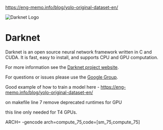 https://eng-memo.info/blog/yolo-original-dataset-en/

![Darknet Logo](http://pjreddie.com/media/files/darknet-black-small.png)

# Darknet #
Darknet is an open source neural network framework written in C and CUDA. It is fast, easy to install, and supports CPU and GPU computation.

For more information see the [Darknet project website](http://pjreddie.com/darknet).

For questions or issues please use the [Google Group](https://groups.google.com/forum/#!forum/darknet).

Good example of how to train a model here - https://eng-memo.info/blog/yolo-original-dataset-en/

on makefile line 7 remove deprecated runtimes for GPU

this line only needed for T4 GPUs. 

ARCH= -gencode arch=compute_75,code=[sm_75,compute_75]
